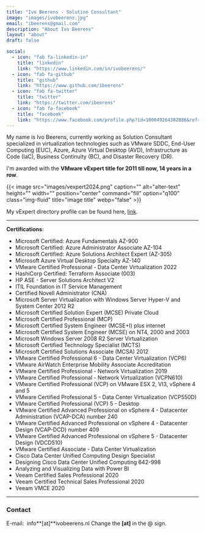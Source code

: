 ```yaml
---
title: "Ivo Beerens - Solution Consultant"
image: "images/ivobeerens.jpg"
email: "ibeerens@gmail.com"
description: "About Ivo Beerens"
layout: "about"
draft: false

social:
  - icon: "fab fa-linkedin-in"
    title: "linkedin"
    link: "https://www.linkedin.com/in/ivobeerens/"
  - icon: "fab fa-github"
    title: "github"
    link: "https://www.github.com/ibeerens"
  - icon: "fab fa-twitter"
    title: "twitter"
    link: "https://twitter.com/ibeerens"
  - icon: "fab fa-facebook"
    title: "facebook"
    link: "https://www.facebook.com/profile.php?id=100049264302886&ref=hl"
---
```


My name is Ivo Beerens, currently working as Solution Consultant specialized in virtualization technologies such as VMware SDDC, End-User Computing (EUC), Azure, Azure Virtual Desktop (AVD), Infrastructure as Code (IaC), Business Continuity (BC), and Disaster Recovery (DR).

I'm awarded with the **VMware vExpert title for 2011 till now, 14 years in a row**.

{{< image src="images/vexpert2024.png" caption="" alt="alter-text" height="" width="" position="center" command="fill" option="q100" class="img-fluid" title="image title"  webp="false" >}}

My vExpert directory profile can be found here, [link](https://vexpert.vmware.com/directory/571).

---

**Certifications**:
- Microsoft Certified: Azure Fundamentals AZ-900
- Microsoft Certified: Azure Administrator Associate AZ-104
- Microsoft Certified: Azure Solutions Architect Expert (AZ-305)
- Microsoft Azure Virtual Desktop Specialty AZ-140
- VMware Certified Professional - Data Center Virtualization 2022
- HashiCorp Certified: Terraform Associate (003)
- HP ASE - Server Solutions Architect V2
- ITIL Foundation in IT Service Management
- Certified Novell Administrator (CNA)
- Microsoft Server Virtualization with Windows Server Hyper-V and System Center 2012 R2
- Microsoft Certified Solution Expert (MCSE) Private Cloud
- Microsoft Certified Professional (MCP)
- Microsoft Certified System Engineer (MCSE+I) plus internet
- Microsoft Certified System Engineer (MCSE) on NT4, 2000 and 2003
- Microsoft Windows Server 2008 R2 Server Virtualization
- Microsoft Certified Technology Specialist (MCTS)
- Microsoft Certified Solutions Associate (MCSA) 2012
- VMware Certified Professional 6 - Data Center Virtualization (VCP6)
- VMware AirWatch Enterprise Mobility Associate Accreditation
- VMware Certified Professional - Network Virtualization 2019
- VMware Certified Professional - Network Virtualization (VCPN610)
- VMware Certified Professional (VCP) on VMware ESX 2, VI3, vSphere 4 and 5
- VMware Certified Professional 5 - Data Center Virtualization (VCP550D)
- VMware Certified Professional (VCP) 5 - Desktop
- VMware Certified Advanced Professional on vSphere 4 - Datacenter Administration (VCAP-DCA) number 240
- VMware Certified Advanced Professional on vSphere 4 - Datacenter Design (VCAP-DCD) number 409
- VMware Certified Advanced Professional on vSphere 5 - Datacenter Design (VDCD510)
- VMware Certified Associate - Data Center Virtualization
- Cisco Data Center Unified Computing Design Specialist
- Designing Cisco Data Center Unified Computing 642-998
- Analyzing and Visualizing Data with Power BI
- Veeam Certified Sales Professional 2020
- Veeam Certified Technical Sales Professional 2020
- Veeam VMCE 2020

---

### Contact
E-mail:  info**\[at\]**ivobeerens.nl
Change the **\[at\]** in the @ sign.